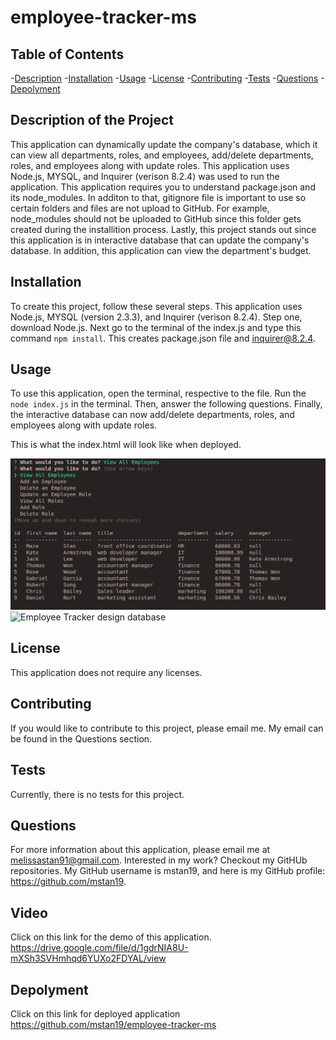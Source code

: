 # employee-tracker-ms

## Table of Contents
-[Description](#description) 
-[Installation](#installation) 
-[Usage](#usage)
-[License](#license)
-[Contributing](#contributing) 
-[Tests](#tests) 
-[Questions](#questions) 
-[Depolyment](#depolyment)

## Description of the Project
This application can dynamically update the company's database, which it can view all departments, roles, and employees, add/delete departments, roles, and employees along with update roles. This application uses Node.js, MYSQL, and Inquirer (verison 8.2.4) was used to run the application. This application requires you to understand package.json and its node_modules. In additon to that, gitignore file is important to use so certain folders and files are not upload to GitHub. For example, node_modules should not be uploaded to GitHub since this folder gets created during the installition process. Lastly, this project stands out since this application is in interactive database that can update the company's database. In addition, this application can view the department's budget.


## Installation
To create this project, follow these several steps. This application uses Node.js, MYSQL (version 2.3.3), and Inquirer (verison 8.2.4). Step one, download Node.js. Next go to the terminal of the index.js and type this command ```npm install```. This creates package.json file and inquirer@8.2.4. 


## Usage
To use this application, open the terminal, respective to the file. Run the ```node index.js``` in the terminal. Then, answer the following questions. Finally, the interactive database can now add/delete departments, roles, and employees along with update roles. 

This is what the index.html will look like when deployed.

![Employee Tracker mock-up](./assets/images/employee-tracker-mock-up.png)
![Employee Tracker design database](./assets/images/design_db_schemas.pngimages/)

## License
This application does not require any licenses.

## Contributing
If you would like to contribute to this project, please email me. My email can be found in the Questions section.

## Tests
Currently, there is no tests for this project.

## Questions

For more information about this application, please email me at melissastan91@gmail.com. Interested in my work? Checkout my GitHUb repositories. My GitHub username is mstan19, and here is my GitHub profile: https://github.com/mstan19.

## Video
Click on this link for the demo of this application.
https://drive.google.com/file/d/1gdrNIA8U-mXSh3SVHmhqd6YUXo2FDYAL/view

## Depolyment
Click on this link for deployed application
https://github.com/mstan19/employee-tracker-ms
